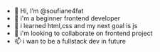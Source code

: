 - 👋 Hi, I’m @soufiane4fat
- 👀 i'm a beginner frontend developer
- 🌱 i learned html,css and my next goal is js
- 💞️ i'm looking to collaborate on frontend project
- 📫 i wan to be a fullstack dev in future
  

